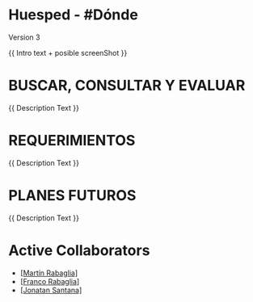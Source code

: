 
Huesped - #Dónde
=================

<!-- ### La línea de tiempo de Funcionarios Polícitcos -->

Version 3

{{ Intro text + posible screenShot }}


<!-- <img src="http://40.media.tumblr.com/71df2704f63865f5d42697631e73d4f5/tumblr_nfmcfzeGMG1qeky8ko1_1280.jpg"> -->

<!-- [http://www.cargografias.org](http://www.cargografias.org) -->




BUSCAR, CONSULTAR Y EVALUAR
=========================
{{ Description Text }}
<!--Cargografías aspira a una arquitectura de datos que pueda reflejar, sintetizar y simplificar el entramado gubernamental. Una forma de humanizar esta estructura es a fuerza de nombres y apellidos, partidos, cargos y funciones.


* No es una historia, pero sí un recorrido.
* No es una denuncia, pero sí un dato.
* El eje rector son los funcionarios públicos.
* Los destinatarios, los ciudadanos. 


Cargografías busca agrupar en una sola herramienta, datos publicos que se encuentran dispersos o inaccesibles, para brindarlos a la comunidad. -->



REQUERIMIENTOS
==============
{{ Description Text }}
<!--
### Que software tenes que instalar?


Antes de empezar, asegurate tener los siguientes programas instalados.
* [Node.js]


Setup
=========


### Node.Js - /server
### MongoDB 

### Como empezar?

* Instala todas las librerias. Utilizando el comando

```bash
$ npm install
```
 en la carpeta principal del repositorio.  

* Bajate la base de datos de tu instancia.

```bash
$  node getInstanceData.js cargo2 
```
* Crea un archivo .env en tu root, Podes utilizar .env.example como guia.

* Inicia el servidor nodejs utilizando el comando

```bash
$  node server.js 
```

* En otra consola, inicia el servidor de archivos estaticos 

```bash
$  node static-local.js
```

* Abri tu navegador en 'http://localhost:3001' y navega.

-->

PLANES FUTUROS 
========================
{{ Description Text }}
<!--
- Mejorar la interfase y la performance del sitio 
- Sumar otras fuentes de datos (DDJJ de La Nacion Data, por ej) 
- Conseguir financiación para pagar gastos (hosting, galletitas, horas de programadores) 
- Mostrar las Bio de los funcionarios (fechas, foto, CV) 
- Relacionar los cargos por bloques y votaciones (Década Votada) 
- Visualizar los partidos y frentes políticos 
- Liberar nuestros datos, y hacer una API de consulta 
 -Permitir al visitante corregir datos o aportar nuevos facilmente 

[¿Tenés mas ideas? ¿Ganas de sumarte? Contactanos aqui]
(https://docs.google.com/forms/d/1NoOYENvhHXqpLO3WpB8l6R8ofJkJiShLlx2A_DfrNd0/viewform)
-->

Active Collaborators
========================
<ul>
	<li> <a href="https://github.com/tinchoforever" target="_blank">[Martín Rabaglia]</a> </li>
	<li> <a href="https://github.com/FrancooHM" target="_blank">[Franco Rabaglia]</a> </li>
	<li> <a href="https://github.com/jona872" target="_blank">[Jonatan Santana]</a> </li>
</ul>

<!--
* [Martín Rabaglia] 
* [Andres Snitcofsky] 
* [Daniel Calligaro]

Past Collaborators
=========
* [Palamago]

-->







